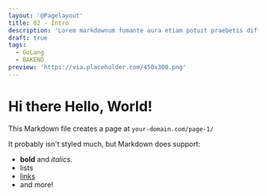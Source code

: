 ```yaml
---
layout: '@Pagelayout'
title: 02 - Intro
description: 'Lorem markdownum fumante aura etiam potuit praebetis differt sagittam Thebae quies, praemiaque lepores.'
draft: true
tags:
  - GoLang
  - BAKEND
preview: 'https://via.placeholder.com/450x300.png'
---
```


# Hi there Hello, World!

This Markdown file creates a page at `your-domain.com/page-1/`

It probably isn't styled much, but Markdown does support:

- **bold** and _italics._
- lists
- [links](https://astro.build)
- and more!
